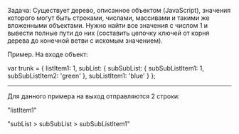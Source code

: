 Задача:
Существует дерево, описанное объектом (JavaScript), значения которого могут быть строками, числами, массивами и такими же вложенными объектами. Нужно найти все значения с числом 1 и вывести полные пути до них (составить цепочку ключей от корня дерева до конечной ветви с искомым значением).

Пример.
На входе объект:

var trunk = {
    listItem1: 1,
    subList: {
        subSubList: {
            subSubListItem1: 1,
            subSubListItem2: 'green'
        },
        subListItem1: 'blue'
        }
}; 

---------------------------------------------------
Для данного примера на выход отправляются 2 строки:

"listItem1"

"subList > subSubList > subSubListItem1"
